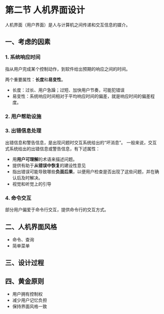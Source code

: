# 第二节 人机界面设计

人机界面（用户界面）是人与计算机之间传递和交互信息的媒介。

## 一、考虑的因素

### 1. 系统响应时间

指从用户完成某个控制动作，到软件给出预期的响应之间的时间。

两个重要属性：**长度**和**易变性**。

* 长度：过长、用户急躁；过短、加快用户节奏，可能犯错误
* 易变性：系统响应时间相对于平均响应时间的偏差，就是响应时间的偏差程度。

### 2. 用户帮助设施

### 3. 出错信息处理

出错信息和警告信息，是出现问题时交互系统给出的“坏消息”。
一般来说，交互式系统给出的出错信息或警告信息，有下述属性：

* 用**用户可理解**的术语来描述问题。
* 提供有助于**从错误中恢复**的建设性意见
* 指出错误可能导致哪些**负面后果**，以便用户检查是否出现了这些问题，并在确认后及时解决。
* 视觉和听觉上的引导

### 4. 命令交互

部分用户偏爱于命令行交互，提供命令行的交互方式。

## 二、人机界面风格

* 命令、查询
* 简单菜单

## 三、设计过程

## 四、黄金原则

* 用户拥有控制权
* 减少用户记忆负担
* 保持界面风格一致